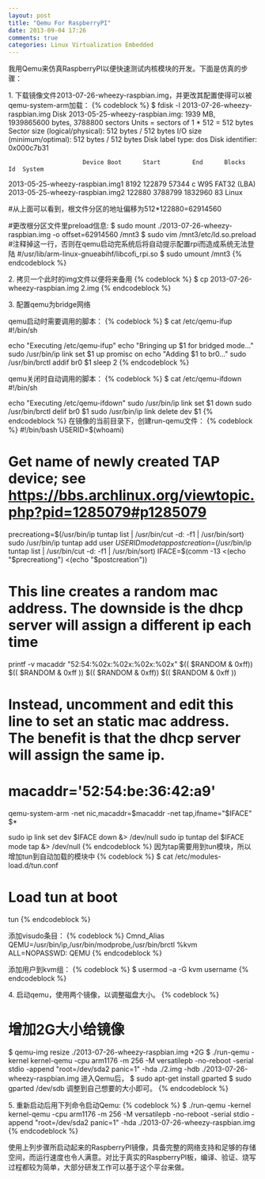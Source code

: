 ```yaml
---
layout: post
title: "Qemu For RaspberryPI"
date: 2013-09-04 17:26
comments: true
categories: Linux Virtualization Embedded 
---
```

我用Qemu来仿真RaspberryPI以便快速测试内核模块的开发。下面是仿真的步骤：

1\. 下载镜像文件2013-07-26-wheezy-raspbian.img，并更改其配置使得可以被qemu-system-arm加载：
{% codeblock %}
$ fdisk -l 2013-07-26-wheezy-raspbian.img 
Disk 2013-05-25-wheezy-raspbian.img: 1939 MB, 1939865600 bytes, 3788800 sectors
Units = sectors of 1 * 512 = 512 bytes
Sector size (logical/physical): 512 bytes / 512 bytes
I/O size (minimum/optimal): 512 bytes / 512 bytes
Disk label type: dos
Disk identifier: 0x000c7b31

                         Device Boot      Start         End      Blocks   Id  System
2013-05-25-wheezy-raspbian.img1            8192      122879       57344    c  W95 FAT32 (LBA)
2013-05-25-wheezy-raspbian.img2          122880     3788799     1832960   83  Linux

#从上面可以看到，根文件分区的地址偏移为512*122880=62914560

#更改根分区文件里preload信息:
$ sudo mount ./2013-07-26-wheezy-raspbian.img -o offset=62914560 /mnt3
$ sudo vim /mnt3/etc/ld.so.preload 
#注释掉这一行，否则在qemu启动完系统后将自动提示配置rpi而造成系统无法登陆
#/usr/lib/arm-linux-gnueabihf/libcofi_rpi.so
$ sudo umount /mnt3
{% endcodeblock %}

2\. 拷贝一个此时的img文件以便将来备用
{% codeblock %}
$ cp 2013-07-26-wheezy-raspbian.img 2.img
{% endcodeblock %}

3\. 配置qemu为bridge网络

qemu启动时需要调用的脚本： 
{% codeblock %}
$ cat /etc/qemu-ifup 
#!/bin/sh
  
echo "Executing /etc/qemu-ifup"
echo "Bringing up $1 for bridged mode..."
sudo /usr/bin/ip link set $1 up promisc on
echo "Adding $1 to br0..."
sudo /usr/bin/brctl addif br0 $1
sleep 2
{% endcodeblock %}

qemu关闭时自动调用的脚本：
{% codeblock %}
$ cat /etc/qemu-ifdown
#!/bin/sh
 
echo "Executing /etc/qemu-ifdown"
sudo /usr/bin/ip link set $1 down
sudo /usr/bin/brctl delif br0 $1
sudo /usr/bin/ip link delete dev $1
{% endcodeblock %}
在镜像的当前目录下，创建run-qemu文件：
{% codeblock %}
#!/bin/bash
USERID=$(whoami)

# Get name of newly created TAP device; see https://bbs.archlinux.org/viewtopic.php?pid=1285079#p1285079
precreationg=$(/usr/bin/ip tuntap list | /usr/bin/cut -d: -f1 | /usr/bin/sort)
sudo /usr/bin/ip tuntap add user $USERID mode tap
postcreation=$(/usr/bin/ip tuntap list | /usr/bin/cut -d: -f1 | /usr/bin/sort)
IFACE=$(comm -13 <(echo "$precreationg") <(echo "$postcreation"))

# This line creates a random mac address. The downside is the dhcp server will assign a different ip each time
printf -v macaddr "52:54:%02x:%02x:%02x:%02x" $(( $RANDOM & 0xff)) $(( $RANDOM & 0xff )) $(( $RANDOM & 0xff)) $(( $RANDOM & 0xff ))
# Instead, uncomment and edit this line to set an static mac address. The benefit is that the dhcp server will assign the same ip.
# macaddr='52:54:be:36:42:a9'
 
qemu-system-arm -net nic,macaddr=$macaddr -net tap,ifname="$IFACE" $*
  
sudo ip link set dev $IFACE down &> /dev/null
sudo ip tuntap del $IFACE mode tap &> /dev/null 
{% endcodeblock %}
因为tap需要用到tun模块，所以增加tun到自动加载的模块中
{% codeblock %}
$ cat /etc/modules-load.d/tun.conf 
# Load tun at boot
tun
{% endcodeblock %}

添加visudo条目：
{% codeblock %}
Cmnd_Alias      QEMU=/usr/bin/ip,/usr/bin/modprobe,/usr/bin/brctl
%kvm     ALL=NOPASSWD: QEMU
{% endcodeblock %}

添加用户到kvm组：
{% codeblock %}
$ usermod -a -G kvm username
{% endcodeblock %}

4\. 启动qemu，使用两个镜像，以调整磁盘大小。
{% codeblock %}
# 增加2G大小给镜像
$ qemu-img resize ./2013-07-26-wheezy-raspbian.img +2G
$ ./run-qemu -kernel kernel-qemu -cpu arm1176 -m 256 -M versatilepb -no-reboot -serial stdio -append "root=/dev/sda2 panic=1" -hda ./2.img -hdb ./2013-07-26-wheezy-raspbian.img 
进入Qemu后，
$ sudo apt-get install gparted
$ sudo gparted /dev/sdb
调整到自己想要的大小即可。
{% endcodeblock %}

5\. 重新启动后用下列命令启动Qemu:
{% codeblock %}
$ ./run-qemu -kernel kernel-qemu -cpu arm1176 -m 256 -M versatilepb -no-reboot -serial stdio -append "root=/dev/sda2 panic=1" -hda ./2013-07-26-wheezy-raspbian.img 
{% endcodeblock %}

使用上列步骤所启动起来的RaspberryPI镜像，具备完整的网络支持和足够的存储空间，而运行速度也令人满意。对比于真实的RaspberryPI板，编译、验证、烧写过程都较为简单，大部分研发工作可以基于这个平台来做。
